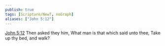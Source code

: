 ```yaml
---
publish: true
tags: [Scripture/NewT, noGraph]
aliases: ["John 5:12"]
---
```

[John 5:12](https://churchofjesuschrist.org/study/scriptures/nt/john/5?lang=eng&id=p12#p12) Then asked they him, What man is that which said unto thee, Take up thy bed, and walk?

